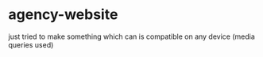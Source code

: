 # agency-website
just tried to make something which can is compatible on any device  (media queries used)
